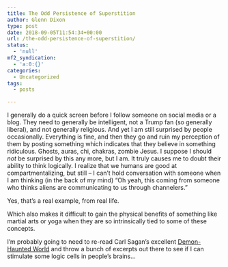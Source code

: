 ```yaml
---
title: The Odd Persistence of Superstition
author: Glenn Dixon
type: post
date: 2018-09-05T11:54:34+00:00
url: /the-odd-persistence-of-superstition/
status:
  - 'null'
mf2_syndication:
  - 'a:0:{}'
categories:
  - Uncategorized
tags:
  - posts

---
```

I generally do a quick screen before I follow someone on social media or a blog. They need to generally be intelligent, not a Trump fan (so generally liberal), and not generally religious. And yet I am still surprised by people occasionally. Everything is fine, and then they go and ruin my perception of them by posting something which indicates that they believe in something ridiculous. Ghosts, auras, chi, chakras, zombie Jesus. I suppose I should _not_ be surprised by this any more, but I am. It truly causes me to doubt their ability to think logically. I realize that we humans are good at compartmentalizing, but still &#8211; I can&#8217;t hold conversation with someone when I am thinking (in the back of my mind) &#8220;Oh yeah, this coming from someone who thinks aliens are communicating to us through channelers.&#8221;

Yes, that&#8217;s a real example, from real life.

Which also makes it difficult to gain the physical benefits of something like martial arts or yoga when they are so intrinsically tied to some of these concepts.

I&#8217;m probably going to need to re-read Carl Sagan&#8217;s excellent [Demon-Haunted World][1] and throw a bunch of excerpts out there to see if I can stimulate some logic cells in people&#8217;s brains&#8230;

 [1]: https://en.wikipedia.org/wiki/The_Demon-Haunted_World